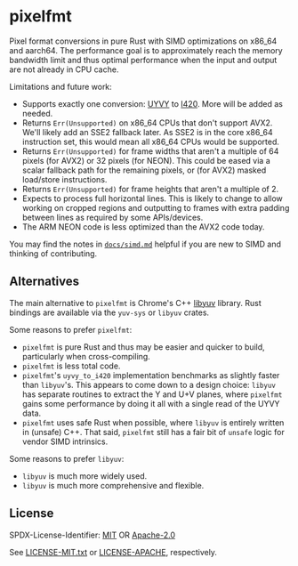 # pixelfmt

Pixel format conversions in pure Rust with SIMD optimizations on x86\_64 and
aarch64. The performance goal is to approximately reach the memory bandwidth
limit and thus optimal performance when the input and output are not already
in CPU cache.

Limitations and future work:

*   Supports exactly one conversion:
    [UYVY](https://fourcc.org/pixel-format/yuv-uyvy/) to
    [I420](https://fourcc.org/pixel-format/yuv-i420/).
    More will be added as needed.
*   Returns `Err(Unsupported)` on x86\_64 CPUs that don't support
    AVX2. We'll likely add an SSE2 fallback later. As SSE2 is in the core
    x86\_64 instruction set, this would mean all x86\_64 CPUs would be supported.
*   Returns `Err(Unsupported)` for frame widths that aren't a multiple
    of 64 pixels (for AVX2) or 32 pixels (for NEON). This could be eased via a
    scalar fallback path for the remaining pixels, or (for AVX2) masked
    load/store instructions.
*   Returns `Err(Unsupported)` for frame heights that aren't a multiple of 2.
*   Expects to process full horizontal lines. This is likely to
    change to allow working on cropped regions and outputting to frames with
    extra padding between lines as required by some APIs/devices.
*   The ARM NEON code is less optimized than the AVX2 code today.

You may find the notes in [`docs/simd.md`](docs/simd.md) helpful if you are new
to SIMD and thinking of contributing.

## Alternatives

The main alternative to `pixelfmt` is Chrome's C++
[libyuv](https://chromium.googlesource.com/libyuv/libyuv) library.
Rust bindings are available via the `yuv-sys` or `libyuv` crates.

Some reasons to prefer `pixelfmt`:

*   `pixelfmt` is pure Rust and thus may be easier and quicker to build,
    particularly when cross-compiling.
*   `pixelfmt` is less total code.
*   `pixelfmt`'s `uyvy_to_i420` implementation benchmarks as slightly faster than
    `libyuv`'s. This appears to come down to a design choice: `libyuv` has
    separate routines to extract the Y and U+V planes, where `pixelfmt` gains
    some performance by doing it all with a single read of the UYVY data.
*   `pixelfmt` uses safe Rust when possible, where `libyuv` is entirely written
    in (unsafe) C++. That said, `pixelfmt` still has a fair bit of `unsafe`
    logic for vendor SIMD intrinsics.
    
Some reasons to prefer `libyuv`:

*   `libyuv` is much more widely used.
*   `libyuv` is much more comprehensive and flexible.

## License

SPDX-License-Identifier: [MIT](https://spdx.org/licenses/MIT.html) OR [Apache-2.0](https://spdx.org/licenses/Apache-2.0.html)

See [LICENSE-MIT.txt](LICENSE-MIT.txt) or [LICENSE-APACHE](LICENSE-APACHE.txt),
respectively.
